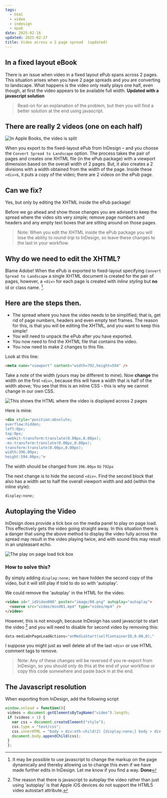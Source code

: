 ```yaml
---
tags:
  - html
  - video
  - indesign
  - epub
date: 2025-02-16
updated: 2025-02-27
title: Video across a 2 page spread  (updated)
---
```

## In a fixed layout eBook

There is an issue when video in a fixed layout ePub spans across 2 pages. This situation arises when you have 2 page spreads and you are converting to landscape. What happens is the video only really plays one half, even though, at first the video appears to be available full width. **Updated with a javascript solution**

>Read-on for an explanation of the problem, but then you will find a better solution at the end using javascript.

## There are really 2 videos (one on each half)

![In Apple Books, the video is split](videoover2_broke.png)

When you export to the fixed-layout ePub from InDesign – and you choose the `Convert Spread to Landscape` option. The process takes the pair of pages and creates one XHTML file (in the ePub package) with a viewport dimension based on the overall width of 2 pages. But, it also creates a 2 divisions with a width obtained from the width of the page. Inside these `<div>`s, it puts a copy of the video; there are 2 videos on the ePub page.

## Can we fix?

Yes, but only by editing the XHTML inside the ePub package!

Before we go ahead and show those changes you are advised to keep the spread where the video sits very simple; remove page numbers and headers and any empty text boxes that are sitting around on those pages.

> Note: When you edit the XHTML inside the ePub package you will lose the ability to _round-trip_ to InDesign, so leave these changes to the last in your workflow.

## Why do we need to edit the XHTML?

Blame Adobe! When the ePub is exported to fixed-layout specifying `Convert Spread to Landscape` a single XHTML document is created for the pair of pages, however, a `<div>` for each page is created with _inline styling_ but **no** id or class name. [^1].

## Here are the steps then.

- The spread where you have the video needs to be simplified; that is, get rid of page numbers, headers and even empty text frames. The reason for this, is that you will be editing the XHTML, and you want to keep this simple!
- You will need to unpack the ePub after you have exported.
- You now need to find the XHTML file that contains the video.
- You now need to make 2 changes to this file.

Look at this line:

```html
<meta name="viewport" content="width=792,height=594" />
```

Take a note of the width (yours may be different to mine). Now **change** the width on the first `<div>`, because this will have a width that is half of the width above; You see that this is an inline CSS - this is why we cannot change in our own CSS.

![This shows the HTML where the video is displayed across 2 pages](editHTML2videos.png)

Here is mine:

```html
<div style="position:absolute;
overflow:hidden;
left:0px;
top:0px;
-webkit-transform:translate(0.00px,0.00px);
-ms-transform:translate(0.00px,0.00px);
transform:translate(0.00px,0.00px);
width:396.00px;
height:594.00px;">
```

The width should be changed from `396.00px` to `792px`

The next change is to hide the second `<div>`. Find the second block that also has a width set to half the overall viewport width and add (within the inline style):

`display:none;`

## Autoplaying the Video

InDesign does provide a tick box on the media panel to play on page load. This effectively gets the video going straight away. In this situation there is a danger that using the above method to display the video fully across the spread may result in the video playing twice, and with sound this may result in an unpleasant echo.

![The play on page load tick box](autoplayvideo.png)

### How to solve this?

By simply adding `display:none;` we have hidden the second copy of the video, but it will still play if told to do so with 'autoplay'.

We could remove the 'autoplay' in the HTML for the video.

```html
<video id="_idVideo000" poster="image/80.png" autoplay="autoplay">
  <source src="video/msnd01.mp4" type="video/mp4" />
</video>
```
However, this is not enough, because InDesign has used javascript to start the video [^2] and you will need to disable for second video by removing this:

```javascript
data-mediaOnPageLoadActions="onMediaStart(selfContainerID,0.00,0);"
```

I suppose you might just as well delete all of the last `<div>` or use HTML comment tags to remove.

> Note: Any of these changes will be reversed if you re-export from InDesign, so you should only do this at the end of your workflow or copy this code somewhere and paste back in at the end.

## The Javascript resolution

When exporting from InDesign, add the following script


```javascript
window.onload = function(){
 videos = document.getElementsByTagName("video").length;
 if (videos > 1) {
   var css = document.createElement("style");
   css.type = "text/css";
   css.innerHTML = "body > div:nth-child(2) {display:none;} body > div:nth-child(1) {width:732px !important;}"
   document.body.appendChild(css);
 }
 };
```


[^1]: It may be possible to use javascript to change the markup on the page dynamically and thereby allowing us to change this even if we have made further edits in InDesign. Let me know if you find a way. **Done**


[^2]: The reason that there is javascript to autoplay the video rather than just using 'autoplay' is that Apple iOS devices do not support the HTML5 video autostart attribute.
